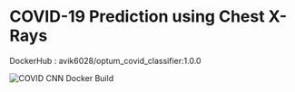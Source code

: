 # COVID-19 Prediction using Chest X-Rays
DockerHub : avik6028/optum_covid_classifier:1.0.0

![COVID CNN Docker Build](https://github.com/Lucifergene/covid-prediction-classifier/workflows/COVID%20CNN%20Docker%20Build/badge.svg?branch=master)
